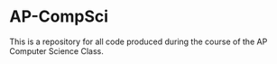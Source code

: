 # AP-CompSci


This is a repository for all code produced during the course of the AP Computer Science Class.
